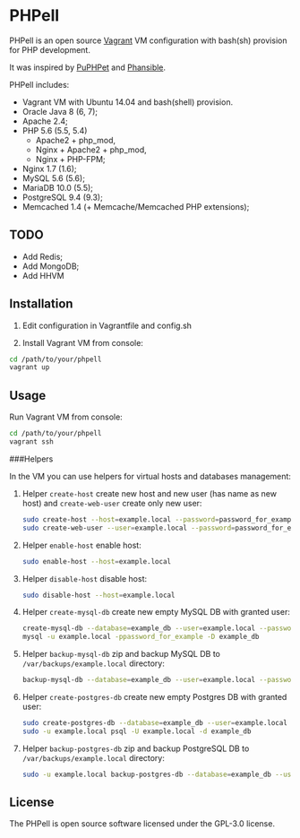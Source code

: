 PHPell
======

PHPell is an open source [Vagrant](https://www.vagrantup.com) VM configuration with bash(sh) provision for PHP development.

It was inspired by [PuPHPet](http://puphpet.com) and [Phansible](http://phansible.com).

PHPell includes:

* Vagrant VM with Ubuntu 14.04 and bash(shell) provision.
* Oracle Java 8 (6, 7);
* Apache 2.4;
* PHP 5.6 (5.5, 5.4)
    * Apache2 + php_mod,
    * Nginx + Apache2 + php_mod,
    * Nginx + PHP-FPM;
* Nginx 1.7 (1.6);
* MySQL 5.6 (5.6);
* MariaDB 10.0 (5.5);
* PostgreSQL 9.4 (9.3);
* Memcached 1.4 (+ Memcache/Memcached PHP extensions);

TODO
----

* Add Redis;
* Add MongoDB;
* Add HHVM

Installation
------------

1. Edit configuration in Vagrantfile and config.sh

2. Install Vagrant VM from console:

```bash
cd /path/to/your/phpell
vagrant up
```

Usage
-----

Run Vagrant VM from console:

```bash
cd /path/to/your/phpell
vagrant ssh
```

###Helpers

In the VM you can use helpers for virtual hosts and databases management:

1. Helper `create-host` create new host and new user (has name as new host) and `create-web-user` create only new user:
    
    ```bash
    sudo create-host --host=example.local --password=password_for_example
    sudo create-web-user --user=example.local --password=password_for_example
    ```

2. Helper `enable-host` enable host:

    ```bash
    sudo enable-host --host=example.local
    ```

3. Helper `disable-host` disable host:

    ```bash
    sudo disable-host --host=example.local
    ```

4. Helper `create-mysql-db` create new empty MySQL DB with granted user:

    ```bash
    create-mysql-db --database=example_db --user=example.local --password=password_for_example --root=root_password
    mysql -u example.local -ppassword_for_example -D example_db
    ```

5. Helper `backup-mysql-db` zip and backup MySQL DB to `/var/backups/example.local` directory:

    ```bash
    backup-mysql-db --database=example_db --user=example.local --password=password_for_example
    ```

6. Helper `create-postgres-db` create new empty Postgres DB with granted user:

    ```bash
    sudo create-postgres-db --database=example_db --user=example.local --password=password_for_example
    sudo -u example.local psql -U example.local -d example_db
    ```

7. Helper `backup-postgres-db` zip and backup PostgreSQL DB to `/var/backups/example.local` directory:

    ```bash
    sudo -u example.local backup-postgres-db --database=example_db --user=example.local
    ```

License
-------

The PHPell is open source software licensed under the GPL-3.0 license.
